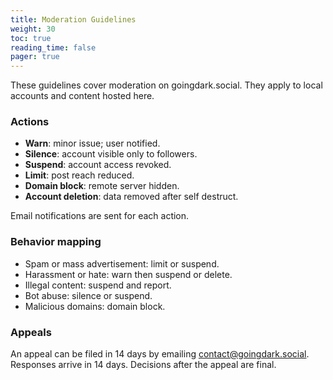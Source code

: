 ```yaml
---
title: Moderation Guidelines
weight: 30
toc: true
reading_time: false
pager: true
---
```


These guidelines cover moderation on goingdark.social. They apply to local accounts and content hosted here.

### Actions

- **Warn**: minor issue; user notified.
- **Silence**: account visible only to followers.
- **Suspend**: account access revoked.
- **Limit**: post reach reduced.
- **Domain block**: remote server hidden.
- **Account deletion**: data removed after self destruct.

Email notifications are sent for each action.

### Behavior mapping

- Spam or mass advertisement: limit or suspend.
- Harassment or hate: warn then suspend or delete.
- Illegal content: suspend and report.
- Bot abuse: silence or suspend.
- Malicious domains: domain block.

### Appeals

An appeal can be filed in 14 days by emailing contact@goingdark.social. Responses arrive in 14 days. Decisions after the appeal are final.

